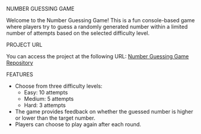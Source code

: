 NUMBER GUESSING GAME

Welcome to the Number Guessing Game! 
This is a fun console-based game where players try to guess a randomly generated number within a limited number of attempts based on the selected difficulty level.

PROJECT URL

You can access the project at the following URL:
[Number Guessing Game Repository](https://github.com/Mbaliegh/number-guessing-game)

FEATURES

- Choose from three difficulty levels:
  - Easy: 10 attempts
  - Medium: 5 attempts
  - Hard: 3 attempts
- The game provides feedback on whether the guessed number is higher or lower than the target number.
- Players can choose to play again after each round.

